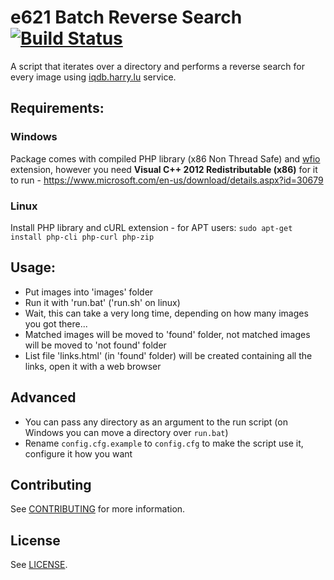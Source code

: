 # e621 Batch Reverse Search [![Build Status](https://travis-ci.org/jacklul/e621-Batch-Reverse-Search.svg?branch=master)](https://travis-ci.org/jacklul/e621-Batch-Reverse-Search)

A script that iterates over a directory and performs a reverse search for every image using [iqdb.harry.lu](http://iqdb.harry.lu/) service.

## Requirements:

### Windows

Package comes with compiled PHP library (x86 Non Thread Safe) and [wfio](https://github.com/kenjiuno/php-wfio) extension, however you need **Visual C++ 2012 Redistributable (x86)** for it to run - https://www.microsoft.com/en-us/download/details.aspx?id=30679

### Linux

Install PHP library and cURL extension - for APT users: `sudo apt-get install php-cli php-curl php-zip`

## Usage:
- Put images into 'images' folder
- Run it with 'run.bat' ('run.sh' on linux)
- Wait, this can take a very long time, depending on how many images you got there...
- Matched images will be moved to 'found' folder, not matched images will be moved to 'not found' folder
- List file 'links.html' (in 'found' folder) will be created containing all the links, open it with a web browser

## Advanced
- You can pass any directory as an argument to the run script (on Windows you can move a directory over `run.bat`)
- Rename `config.cfg.example` to `config.cfg` to make the script use it, configure it how you want

## Contributing

See [CONTRIBUTING](https://github.com/jacklul/e621-Batch-Reverse-Search/blob/master/CONTRIBUTING.md) for more information.

## License

See [LICENSE](https://github.com/jacklul/e621-Batch-Reverse-Search/blob/master/LICENSE.md).
